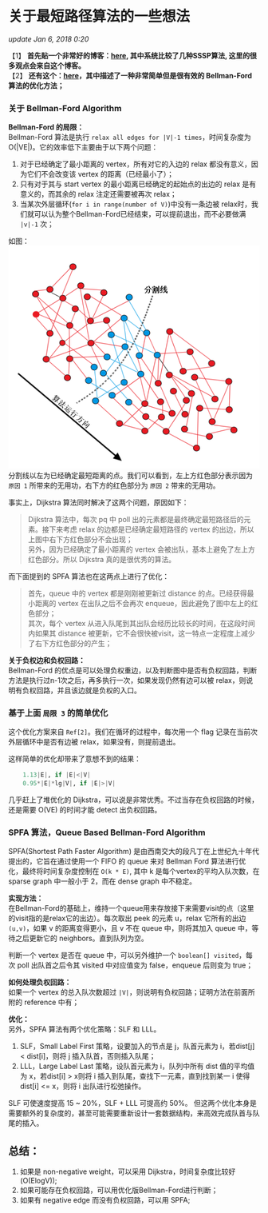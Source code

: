 # 关于最短路径算法的一些想法

_update Jan 6, 2018 0:20_

【1】 **首先贴一个非常好的博客：**[**here**](https://61mon.com/index.php/archives/195/)**, 其中系统比较了几种SSSP算法, 这里的很多观点会来自这个博客。**  
【2】 **还有这个：**[**here**](http://www.cnblogs.com/AndreMouche/archive/2011/03/29/1998824.html)**，其中描述了一种非常简单但是很有效的 Bellman-Ford 算法的优化方法；**

### 关于 Bellman-Ford Algorithm

**Bellman-Ford 的局限：**  
Bellman-Ford 算法是执行 `relax all edges for |V|-1 times`，时间复杂度为 O\(\|VE\|\)。它的效率低下主要由于以下两个问题：

1. 对于已经确定了最小距离的 vertex，所有对它的入边的 relax 都没有意义，因为它们不会改变该 vertex 的距离（已经最小了）；
2. 只有对于其与 start vertex 的最小距离已经确定的起始点的出边的 relax 是有意义的，而其余的 relax 注定还需要被再次 relax；
3. 当某次外层循环\(`for i in range(number of V)`\)中没有一条边被 relax时，我们就可以认为整个Bellman-Ford已经结束，可以提前退出，而不必要做满 `|v|-1` 次；

如图：  
![](../../.gitbook/assets/screen-shot-2018-01-06-at-5.35.41-pm.png)  
分割线以左为已经确定最短距离的点。我们可以看到，左上方红色部分表示因为 `原因 1` 所带来的无用功，右下方的红色部分为 `原因 2` 带来的无用功。

事实上，Dijkstra 算法同时解决了这两个问题，原因如下：

> Dijkstra 算法中，每次 pq 中 poll 出的元素都是最终确定最短路径后的元素。接下来考虑 relax 的边都是已经确定最短路径的 vertex 的出边，所以上图中右下方红色部分不会出现；  
> 另外，因为已经确定了最小距离的 vertex 会被出队，基本上避免了左上方红色部分。所以 Dijkstra 真的是很优秀的算法。

而下面提到的 SPFA 算法也在这两点上进行了优化：

> 首先，queue 中的 vertex 都是刚刚被更新过 distance 的点。已经获得最小距离的 vertex 在出队之后不会再次 enqueue，因此避免了图中左上的红色部分；  
> 其次，每个 vertex 从进入队尾到其出队会经历比较长的时间，在这段时间内如果其 distance 被更新，它不会很快被visit，这一特点一定程度上减少了右下方红色部分的产生；

**关于负权边和负权回路：**  
Bellman-Ford 的优点是可以处理负权重边，以及判断图中是否有负权回路，判断方法是执行过n-1次之后，再多执行一次，如果发现仍然有边可以被 relax，则说明有负权回路，并且该边就是负权的入口。

### 基于上面 `局限 3` 的简单优化

这个优化方案来自 `Ref[2]`。我们在循环的过程中，每次用一个 flag 记录在当前次外层循环中是否有边被 relax，如果没有，则提前退出。

这样简单的优化却带来了意想不到的结果：

```python
    1.13|E|, if |E|<|V|
    0.95*|E|*lg|V|, if |E|>|V|
```

几乎赶上了堆优化的 Dijkstra，可以说是非常优秀。不过当存在负权回路的时候，还是需要 O\(VE\) 的时间才能 detect 出负权回路。

### SPFA 算法，Queue Based Bellman-Ford Algorithm

SPFA\(Shortest Path Faster Algorithm\) 是由西南交大的段凡丁在上世纪九十年代提出的，它旨在通过使用一个 FIFO 的 queue 来对 Bellman Ford 算法进行优化，最终将时间复杂度控制在 `O(k * E)`, 其中 k 是每个vertex的平均入队次数，在 sparse graph 中一般小于 2，而在 dense graph 中不稳定。

**实现方法：**  
在Bellman-Ford的基础上，维持一个queue用来存放接下来需要visit的点（这里的visit指的是relax它的出边）。每次取出 peek 的元素 u，relax 它所有的出边 `(u,v)`，如果 v 的距离变得更小，且 v 不在 queue 中，则将其加入 queue 中，等待之后更新它的 neighbors。直到队列为空。

判断一个 vertex 是否在 queue 中，可以另外维护一个 `boolean[] visited`，每次 poll 出队首之后令其 visited 中对应值变为 false，enqueue 后则变为 true；

**如何处理负权回路：**  
如果一个 vertex 的总入队次数超过 `|V|`，则说明有负权回路；证明方法在前面所附的 reference 中有；

**优化：**  
另外，SPFA 算法有两个优化策略：SLF 和 LLL。

1. SLF，Small Label First 策略，设要加入的节点是 j，队首元素为 i，若dist\[j\] &lt; dist\[i\]，则将 j 插入队首，否则插入队尾；
2. LLL，Large Label Last 策略，设队首元素为 i，队列中所有 dist 值的平均值为 x，若dist\[i\] &gt; x则将 i 插入到队尾，查找下一元素，直到找到某一 i 使得dist\[i\] &lt;= x，则将 i 出队进行松弛操作。

SLF 可使速度提高 15 ~ 20%，SLF + LLL 可提高约 50%。 但这两个优化本身是需要额外的复杂度的，甚至可能需要重新设计一套数据结构，来高效完成队首与队尾的插入。

## 总结：

1. 如果是 non-negative weight，可以采用 Dijkstra，时间复杂度比较好 \(O\(ElogV\)\);
2. 如果可能存在负权回路，可以用优化版Bellman-Ford进行判断；
3. 如果有 negative edge 而没有负权回路，可以用 SPFA;

